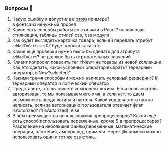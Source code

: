 ### Вопросы 💎

1. Какую ошибку я допустила в [этом](https://www.notion.so/23-CSS-React-d4b0b61bb697459aacb1681ba2764440) примере?  
в фонтсайз ненужный пробел
2. Какие есть способы работы со стилями в React?
инлайновая стилизация, таблицы стилей css, css модули
3. Как будет выглядеть карточка товара, если ей передать атрибут `addedToCart`===0?
будет кнопка заказать
4. Какие ещё проверки нужно было бы сделать для атрибута `addedToCart`?
не должно быть отрицательных значений
5. Клиент попросил повесить тег «New» на товары из новой коллекции. Как это сделать, какой условный оператор выбрать?
тернарный оператор, isNew?selected:''
6. Какими тремя способами можно написать условный рендеринг? 
if, тернарный оператор и логический оператор
7. Представьте, что вы пишете компонент логина. Если пользователь авторизован, то мы показываем его имя, а если нет, то даём возможность ввода логина и пароля. Какой код для этого нужно написать, если за авторизацию пользователя отвечает флаг isAutorized?
if(isAutorized), else
8. В чём преимущества использования препроцессоров? Какой ещё есть способ использовать переменные, кроме $ в препроцессорах?
Разделение на небольшие файлы,переменные ,математические операции, вложения, амперсанд, примеси. Через @примеси можно использовать один и тот же css стиль.
